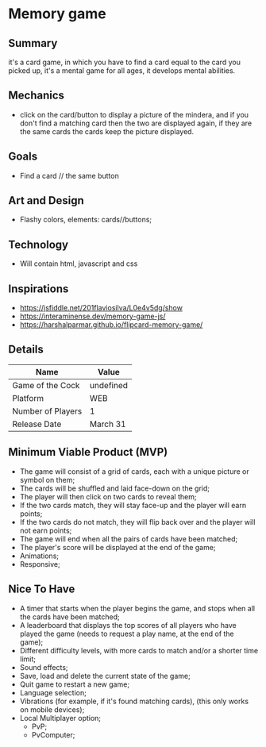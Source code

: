 # Memory game

## Summary

it's a card game, in which you have to find a card equal to the card you picked up, it's a mental game for all ages, it develops mental abilities.

## Mechanics

- click on the card/button to display a picture of the mindera, and if you don't find a matching card then the two are displayed again, if they are the same cards the cards keep the picture displayed.

## Goals

- Find a card // the same button

## Art and Design

- Flashy colors, elements: cards//buttons;

## Technology

- Will contain html, javascript and css

## Inspirations

- https://jsfiddle.net/201flaviosilva/L0e4v5dg/show
- https://interaminense.dev/memory-game-js/
- https://harshalparmar.github.io/flipcard-memory-game/

## Details

| Name | Value |
| --- | --- |
| Game of the Cock | undefined |
| Platform | WEB |
| Number of Players | 1 |
| Release Date | March 31 |

## Minimum Viable Product (MVP)

- The game will consist of a grid of cards, each with a unique picture or symbol on them;
- The cards will be shuffled and laid face-down on the grid;
- The player will then click on two cards to reveal them;
- If the two cards match, they will stay face-up and the player will earn points;
- If the two cards do not match, they will flip back over and the player will not earn points;
- The game will end when all the pairs of cards have been matched;
- The player's score will be displayed at the end of the game;
- Animations;
- Responsive;

## Nice To Have

- A timer that starts when the player begins the game, and stops when all the cards have been matched;
- A leaderboard that displays the top scores of all players who have played the game (needs to request a play name, at the end of the game);
- Different difficulty levels, with more cards to match and/or a shorter time limit;
- Sound effects;
- Save, load and delete the current state of the game;
- Quit game to restart a new game;
- Language selection;
- Vibrations (for example, if it's found matching cards), (this only works on mobile devices);
- Local Multiplayer option;
  - PvP;
  - PvComputer;
